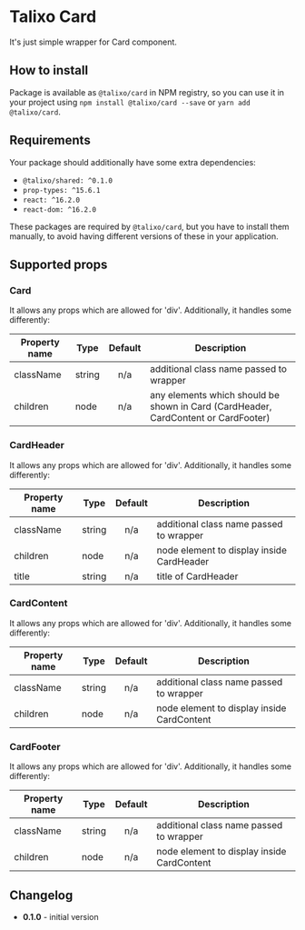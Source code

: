 # Talixo Card

It's just simple wrapper for Card component.

## How to install

Package is available as `@talixo/card` in NPM registry, so you can use it in your project
using `npm install @talixo/card --save` or `yarn add @talixo/card`.

## Requirements

Your package should additionally have some extra dependencies:

- `@talixo/shared: ^0.1.0`
- `prop-types: ^15.6.1`
- `react: ^16.2.0`
- `react-dom: ^16.2.0`

These packages are required by `@talixo/card`, but you have to install them manually,
to avoid having different versions of these in your application.

## Supported props

### Card

It allows any props which are allowed for 'div'. Additionally, it handles some differently:

Property name | Type      | Default | Description                    
--------------|-----------|:-------:|--------------------------------
className     | string    | n/a     | additional class name passed to wrapper
children      | node      | n/a     | any elements which should be shown in Card (CardHeader, CardContent or CardFooter)

### CardHeader

It allows any props which are allowed for 'div'. Additionally, it handles some differently:

Property name | Type      | Default | Description                    
--------------|-----------|:-------:|--------------------------------
className     | string    | n/a     | additional class name passed to wrapper
children      | node      | n/a     | node element to display inside CardHeader
title         | string    | n/a     | title of CardHeader

### CardContent

It allows any props which are allowed for 'div'. Additionally, it handles some differently:

Property name | Type      | Default | Description                    
--------------|-----------|:-------:|--------------------------------
className     | string    | n/a     | additional class name passed to wrapper
children      | node      | n/a     | node element to display inside CardContent

### CardFooter

It allows any props which are allowed for 'div'. Additionally, it handles some differently:

Property name | Type      | Default | Description                    
--------------|-----------|:-------:|--------------------------------
className     | string    | n/a     | additional class name passed to wrapper
children      | node      | n/a     | node element to display inside CardContent

## Changelog

- **0.1.0** - initial version
